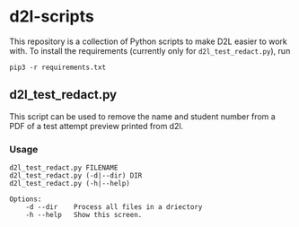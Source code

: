 # d2l-scripts

This repository is a collection of Python scripts to make D2L easier to work with. To install the requirements (currently only for `d2l_test_redact.py`), run

```shell
pip3 -r requirements.txt
```
## d2l_test_redact.py

This script can be used to remove the name and student number from a PDF of a test attempt preview printed from d2l.

### Usage

```
d2l_test_redact.py FILENAME 
d2l_test_redact.py (-d|--dir) DIR
d2l_test_redact.py (-h|--help)

Options: 
    -d --dir    Process all files in a driectory 
    -h --help   Show this screen.
```
